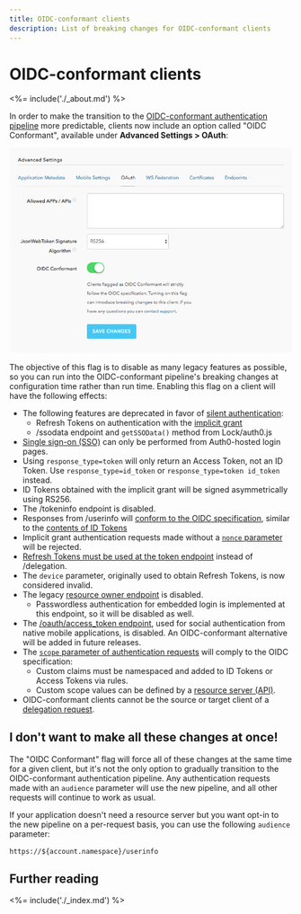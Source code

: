 ```yaml
---
title: OIDC-conformant clients
description: List of breaking changes for OIDC-conformant clients
---
```


# OIDC-conformant clients

<%= include('./_about.md') %>

In order to make the transition to the [OIDC-conformant authentication pipeline](/api-auth/tutorials/adoption) more predictable, clients now include an option called "OIDC Conformant", available under **Advanced Settings > OAuth**:

![OIDC-conformant client setting](/media/articles/dashboard/oidc_conformant.png)

The objective of this flag is to disable as many legacy features as possible, so you can run into the OIDC-conformant pipeline's breaking changes at configuration time rather than run time.
Enabling this flag on a client will have the following effects:

* The following features are deprecated in favor of [silent authentication](/api-auth/tutorials/adoption/implicit):
    - Refresh Tokens on authentication with the [implicit grant](/api-auth/tutorials/adoption/implicit)
    - /ssodata endpoint and `getSSOData()` method from Lock/auth0.js
* [Single sign-on (SSO)](/api-auth/tutorials/adoption/single-sign-on) can only be performed from Auth0-hosted login pages.
* Using `response_type=token` will only return an Access Token, not an ID Token. Use `response_type=id_token` or `response_type=token id_token` instead.
* ID Tokens obtained with the implicit grant will be signed asymmetrically using RS256.
* The /tokeninfo endpoint is disabled.
* Responses from /userinfo will [conform to the OIDC specification](https://openid.net/specs/openid-connect-core-1_0.html#UserInfoResponse), similar to the [contents of ID Tokens](/api-auth/tutorials/adoption/scope-custom-claims)
* Implicit grant authentication requests made without a [`nonce` parameter](/api-auth/tutorials/nonce) will be rejected.
* [Refresh Tokens must be used at the token endpoint]() instead of /delegation.
* The `device` parameter, originally used to obtain Refresh Tokens, is now considered invalid.
* The legacy [resource owner endpoint](/api/authentication#database-ad-ldap-active-) is disabled.
    - Passwordless authentication for embedded login is implemented at this endpoint, so it will be disabled as well. 
* The [/oauth/access_token endpoint](/api/authentication#post-oauth-access_token), used for social authentication from native mobile applications, is disabled.
  An OIDC-conformant alternative will be added in future releases.
* The [`scope` parameter of authentication requests](/api-auth/tutorials/adoption/scope-custom-claims) will comply to the OIDC specification:
    - Custom claims must be namespaced and added to ID Tokens or Access Tokens via rules.
    - Custom scope values can be defined by a [resource server (API)](/api-auth/tutorials/adoption/api-tokens).
* OIDC-conformant clients cannot be the source or target client of a [delegation request](/api-auth/tutorials/adoption/delegation).

## I don't want to make all these changes at once!

The "OIDC Conformant" flag will force all of these changes at the same time for a given client, but it's not the only option to gradually transition to the OIDC-conformant authentication pipeline.
Any authentication requests made with an `audience` parameter will use the new pipeline, and all other requests will continue to work as usual.

If your application doesn't need a resource server but you want opt-in to the new pipeline on a per-request basis, you can use the following `audience` parameter:

```
https://${account.namespace}/userinfo
```

## Further reading

<%= include('./_index.md') %>

